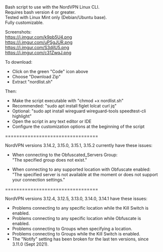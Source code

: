 Bash script to use with the NordVPN Linux CLI.  
Requires bash version 4 or greater.  
Tested with Linux Mint only (Debian/Ubuntu base).   
Fully customizable. 

Screenshots:  
https://i.imgur.com/k9pb5U4.png  
https://i.imgur.com/uPSgJUR.png  
https://i.imgur.com/S3djlU5.png  
https://i.imgur.com/c31ZwqJ.png  

To download:    
- Click on the green "Code" icon above
- Choose "Download Zip" 
- Extract "nordlist.sh"  

Then:   
- Make the script executable with "chmod +x nordlist.sh"
- Recommended: "sudo apt install figlet lolcat curl jq"
- Optional: "sudo apt install wireguard wireguard-tools speedtest-cli highlight"
- Open the script in any text editor or IDE
- Configure the customization options at the beginning of the script

=================================

NordVPN versions 3.14.2, 3.15.0, 3.15.1, 3.15.2 currently have these issues:

- When connecting to the Obfuscated_Servers Group:  
"The specified group does not exist."

- When connecting to any supported location with Obfuscate enabled:  
"The specified server is not available at the moment or does not support your connection settings."

=================================

NordVPN versions 3.12.4, 3.12.5, 3.13.0, 3.14.0, 3.14.1 have these issues:

 - Problems connecting to any specific location while the Kill Switch is enabled.  
 - Problems connecting to any specific location while Obfuscate is enabled.
 - Problems connecting to Groups when specifying a location. 
 - Problems connecting to Groups while the Kill Switch is enabled. 
 - The "Notify" setting has been broken for the last ten versions, since 3.11.0 (Sept 2021).

